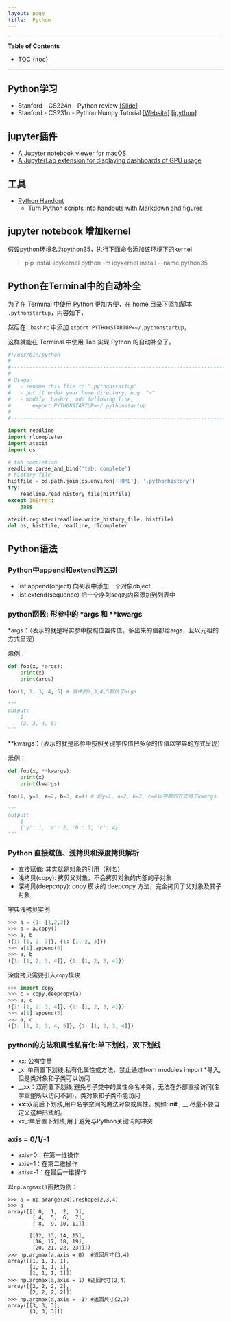 ```yaml
---
layout: page
title:  Python
---
```


---
**Table of Contents**
* TOC
{:toc}

---

## Python学习

- Stanford - CS224n - Python review [[Slide]](http://web.stanford.edu/class/cs224n/readings/python-review.pdf)
- Stanford - CS231n - Python Numpy Tutorial [[Website]](http://cs231n.github.io/python-numpy-tutorial/) [[ipython]](https://github.com/kuleshov/cs228-material/blob/master/tutorials/python/cs228-python-tutorial.ipynb)

## jupyter插件

- [A Jupyter notebook viewer for macOS](https://github.com/tuxu/nbviewer-app)
- [A JupyterLab extension for displaying dashboards of GPU usage](https://github.com/jacobtomlinson/jupyterlab-nvdashboard)

## 工具

- [Python Handout](https://github.com/danijar/handout)
    - Turn Python scripts into handouts with Markdown and figures

## jupyter notebook 增加kernel

假设python环境名为python35，执行下面命令添加该环境下的kernel

> pip install ipykernel
> python -m ipykernel install --name python35

## Python在Terminal中的自动补全

为了在 Terminal 中使用 Python 更加方便，在 home 目录下添加脚本 `.pythonstartup`，内容如下，

然后在 `.bashrc` 中添加 `export PYTHONSTARTUP=~/.pythonstartup`，

这样就能在 Terminal 中使用 Tab 实现 Python 的自动补全了。

```python
#!/usr/bin/python
#
#-----------------------------------------------------------------------------
#
# Usage: 
#   - rename this file to ".pythonstartup"
#   - put it under your home directory, e.g. "~"
#   - modify .bashrc, add following line,
#       export PYTHONSTARTUP=~/.pythonstartup
#
#-----------------------------------------------------------------------------

import readline
import rlcompleter
import atexit
import os

# tab completion
readline.parse_and_bind('tab: complete')
# history file
histfile = os.path.join(os.environ['HOME'], '.pythonhistory')
try:
    readline.read_history_file(histfile)
except IOError:
    pass

atexit.register(readline.write_history_file, histfile)
del os, histfile, readline, rlcompleter
```

## Python语法

### Python中append和extend的区别

- list.append(object) 向列表中添加一个对象object
- list.extend(sequence) 把一个序列seq的内容添加到列表中

### python函数: 形参中的 *args 和 **kwargs

*args：（表示的就是将实参中按照位置传值，多出来的值都给args，且以元祖的方式呈现）

示例：

```python
def foo(x, *args):
    print(x)
    print(args)

foo(1, 2, 3, 4, 5) # 其中的2,3,4,5都给了args

"""
output:
    1
    (2, 3, 4, 5)
"""
```

**kwargs：（表示的就是形参中按照关键字传值把多余的传值以字典的方式呈现）

示例：

```python
def foo(x, **kwargs):
    print(x)
    print(kwargs)

foo(1, y=1, a=2, b=3, c=4) # 将y=1, a=2, b=3, c=4以字典的方式给了kwargs

"""
output:
    1
    {'y': 1, 'a': 2, 'b': 3, 'c': 4}
"""
```

### Python 直接赋值、浅拷贝和深度拷贝解析

- 直接赋值: 其实就是对象的引用（别名）
- 浅拷贝(copy): 拷贝父对象，不会拷贝对象的内部的子对象
- 深拷贝(deepcopy): copy 模块的 deepcopy 方法，完全拷贝了父对象及其子对象

字典浅拷贝实例

```python
>>> a = {1: [1,2,3]}
>>> b = a.copy()
>>> a, b
({1: [1, 2, 3]}, {1: [1, 2, 3]})
>>> a[1].append(4)
>>> a, b
({1: [1, 2, 3, 4]}, {1: [1, 2, 3, 4]})
```

深度拷贝需要引入`copy`模块

```python
>>> import copy
>>> c = copy.deepcopy(a)
>>> a, c
({1: [1, 2, 3, 4]}, {1: [1, 2, 3, 4]})
>>> a[1].append(5)
>>> a, c
({1: [1, 2, 3, 4, 5]}, {1: [1, 2, 3, 4]})
```

### python的方法和属性私有化:单下划线，双下划线

* xx: 公有变量
* _x: 单前置下划线,私有化属性或方法，禁止通过from modules import *导入,但是类对象和子类可以访问
* __xx：双前置下划线,避免与子类中的属性命名冲突，无法在外部直接访问(名字重整所以访问不到)，类对象和子类不能访问
* __xx__:双前后下划线,用户名字空间的魔法对象或属性。例如:__init__ , __ 尽量不要自定义这种形式的。
* xx_:单后置下划线,用于避免与Python关键词的冲突

### axis = 0/1/-1


* axis=0：在第一维操作
* axis=1：在第二维操作
* axis=-1：在最后一维操作

以`np.argmax()`函数为例：

```
>>> a = np.arange(24).reshape(2,3,4)
>>> a
array([[[ 0,  1,  2,  3],
        [ 4,  5,  6,  7],
        [ 8,  9, 10, 11]],

       [[12, 13, 14, 15],
        [16, 17, 18, 19],
        [20, 21, 22, 23]]])
>>> np.argmax(a,axis = 0)  #返回尺寸(3,4)
array([[1, 1, 1, 1],
       [1, 1, 1, 1],
       [1, 1, 1, 1]])
>>> np.argmax(a,axis = 1) #返回尺寸(2,4)
array([[2, 2, 2, 2],
       [2, 2, 2, 2]])
>>> np.argmax(a,axis = -1) #返回尺寸(2,3) 
array([[3, 3, 3],
       [3, 3, 3]])
```











